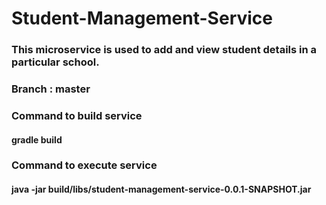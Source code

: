# Student-Management-Service

### This microservice is used to add and view student details in a particular school.
### Branch : master
### Command to build service
#### gradle build
### Command to execute service
#### java -jar build/libs/student-management-service-0.0.1-SNAPSHOT.jar

